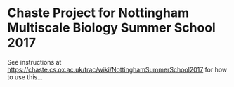 # Chaste Project for Nottingham Multiscale Biology Summer School 2017

See instructions at https://chaste.cs.ox.ac.uk/trac/wiki/NottinghamSummerSchool2017 for how to use this...
